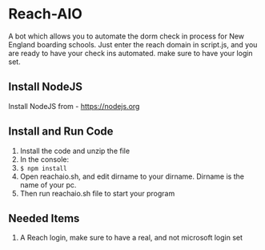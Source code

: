 # Reach-AIO
A bot which allows you to automate the dorm check in process for New England boarding schools. Just enter the reach domain in script.js, and
you are ready to have your check ins automated. make sure to have your login set.

## Install NodeJS
Install NodeJS from - https://nodejs.org

## Install and Run Code
1. Install the code and unzip the file
2. In the console:
3. `$ npm install`
4. Open reachaio.sh, and edit dirname to your dirname. Dirname is the name of your pc.
5. Then run reachaio.sh file to start your program

## Needed Items
1. A Reach login, make sure to have a real, and not microsoft login set
